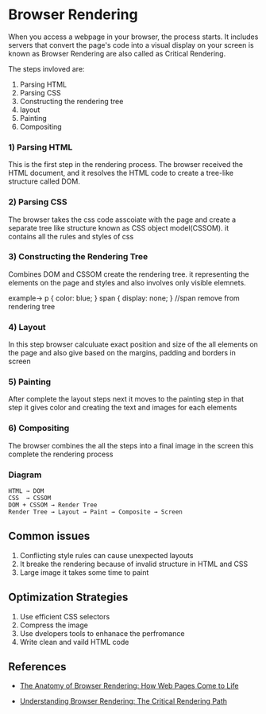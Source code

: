 # Browser Rendering 

When you access a webpage in your browser, the process starts. It includes servers that convert the page's code into a visual display on your screen is known as Browser Rendering are also called as Critical Rendering.

The steps invloved are:
1. Parsing HTML 
2. Parsing CSS
3. Constructing the rendering tree
4. layout
5. Painting
6. Compositing 

### 1) Parsing HTML 
This is the first step in the rendering process. The browser received the HTML document, and it resolves the HTML code to create a tree-like structure called DOM.

### 2) Parsing CSS
The browser takes the css code asscoiate with the page and create a separate tree like structure known as CSS object model(CSSOM). it contains all the rules and styles of css

### 3) Constructing the Rendering Tree 
Combines DOM and CSSOM create the rendering tree. it representing the elements on the page and styles and also involves only visible elemnets.

  example->  p { color: blue; }
  span { display: none; }  //span remove from rendering tree
             

### 4) Layout
In this step browser calculuate exact position and size of the all elements on the page and also give based on the margins, padding and borders in screen

### 5) Painting 
After complete the layout steps next it moves to the painting step in that step it gives color and creating the text and images for each elements  

### 6) Compositing
The browser combines the all the steps into a final image in the screen this complete the rendering process


### Diagram 
    HTML → DOM
    CSS  → CSSOM
    DOM + CSSOM → Render Tree
    Render Tree → Layout → Paint → Composite → Screen


## Common issues 
1) Conflicting style rules can cause unexpected layouts 
2) It breake the rendering because of invalid structure in HTML and CSS
3) Large image it takes some time to paint


## Optimization Strategies
1) Use efficient CSS selectors 
2) Compress the image 
3) Use dvelopers tools to enhanace the perfromance
4) Write clean and vaild HTML code

## References
* [The Anatomy of Browser Rendering: How Web Pages Come to Life](https://medium.com/@regondaakhil/the-anatomy-of-browser-rendering-how-web-pages-come-to-life-6fa9e801a3f)

* [Understanding Browser Rendering: The Critical Rendering Path](https://www.linkedin.com/pulse/understanding-browser-rendering-critical-path-divyansh-singh)


